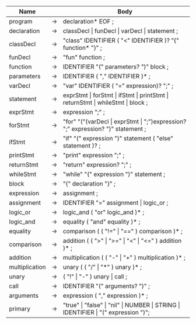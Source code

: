 | Name           |     | Body                                                                                                                        |
|----------------|-----|-----------------------------------------------------------------------------------------------------------------------------|
| program        | →   | declaration* EOF ;                                                                                                          |
| declaration    | →   | classDecl &#x7c; funDecl &#x7c; varDecl &#x7c; statement ;                                                                        |
| classDecl      | →   | "class" IDENTIFIER ( "<" IDENTIFIER )? "{" function* "}" ;                                                                  |
| funDecl        | →   | "fun" function ;                                                                                                            |
| function       | →   | IDENTIFIER "(" parameters? ")" block ;                                                                                      |
| parameters     | →   | IDENTIFIER ( "," IDENTIFIER )* ;                                                                                            |
| varDecl        | →   | "var" IDENTIFIER ( "=" expression)? ";" ;                                                                                   |
| statement      | →   | exprStmt &#x7c; forStmt &#x7c; ifStmt &#x7c; printStmt &#x7c; returnStmt &#x7c; whileStmt &#x7c; block ;                                |
| exprStmt       | →   | expression ";" ;                                                                                                            |
| forStmt        | →   | "for" "("(varDecl &#x7c; exprStmt &#x7c; ";")expression? ";" expression? ")" statement ;                         | 
| ifStmt         | →   | "if" "(" expression ")" statement ( "else" statement )? ;                                                                   |
| printStmt      | →   | "print" expression ";" ;                                                                                                    |
| returnStmt     | →   | "return" expression? ";" ;                                                                                                  |
| whileStmt      | →   | "while" "(" expression ")" statement ;                                                                                      |
| block          | →   | "{" declaration "}" ;                                                                                                       |
| expression     | →   | assignment ;                                                                                                                |
| assignment     | →   | IDENTIFIER "=" assignment &#x7c; logic_or ;                                                                       |
| logic_or       | →   | logic_and ( "or" logic_and )* ;                                                                                             |
| logic_and      | →   | equality ( "and" equality )* ;                                                                                              |
| equality       | →   | comparison ( ( "!=" &#x7c; "==" ) comparison )* ;                                                                           |
| comparison     | →   | addition ( ( ">" &#x7c; ">=" &#x7c; "<" &#x7c; "<=" ) addition )* ;                                                         |
| addition       | →   | multiplication ( ( "-" &#x7c; "+" ) multiplication )* ;                                                                     |
| multiplication | →   | unary ( ( "/" &#x7c; "\*" ) unary )\* ;                                                                                       |
| unary          | →   | ( "!" &#x7c; "-" ) unary &#x7c; call ;                                                                                         |
| call           | →   | IDENTIFIER "(" arguments? ")" ;                                                                     |
| arguments      | →   | expression ( "," expression )* ;                                                                                            |
| primary        | →   | "true" &#x7c; "false" &#x7c; "nil" &#x7c; NUMBER &#x7c; STRING &#x7c; IDENTIFIER &#x7c; "(" expression ")"; |
